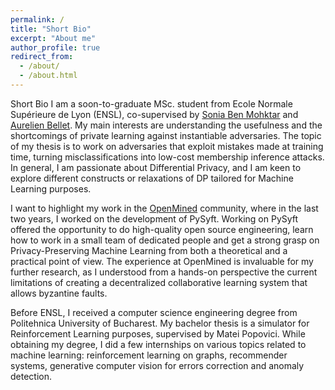 ```yaml
---
permalink: /
title: "Short Bio"
excerpt: "About me"
author_profile: true
redirect_from: 
  - /about/
  - /about.html
---
```


Short Bio
I am a soon-to-graduate MSc. student from Ecole Normale Supérieure de Lyon (ENSL), co-supervised by [Sonia Ben Mohktar](https://sites.google.com/view/sonia-benmokhtar/accueil) and [Aurelien Bellet](http://researchers.lille.inria.fr/abellet/). My main interests are understanding the usefulness and the shortcomings of private learning against instantiable adversaries. The topic of my thesis is to work on adversaries that exploit mistakes made at training time, turning misclassifications into low-cost membership inference attacks. In general, I am passionate about Differential Privacy, and I am keen to explore different constructs or relaxations of DP tailored for Machine Learning purposes.

I want to highlight my work in the [OpenMined](https://www.openmined.org/) community, where in the last two years, I worked on the development of PySyft. Working on PySyft offered the opportunity to do high-quality open source engineering, learn how to work in a small team of dedicated people and get a strong grasp on Privacy-Preserving Machine Learning from both a theoretical and a practical point of view. The experience at OpenMined is invaluable for my further research, as I understood from a hands-on perspective the current limitations of creating a decentralized collaborative learning system that allows byzantine faults.

Before ENSL, I received a computer science engineering degree from Politehnica University of Bucharest. My bachelor thesis is a simulator for Reinforcement 
Learning purposes, supervised by Matei Popovici. While obtaining my degree, I did a few internships on various topics related to machine learning: reinforcement learning on graphs, recommender systems, generative computer vision for errors correction and anomaly detection.
